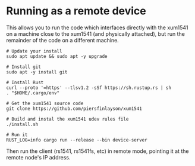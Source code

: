 # Running as a remote device

This allows you to run the code which interfaces directly with the xum1541 on a machine close to the xum1541 (and physically attached), but run the remainder of the code on a different machine.

```
# Update your install
sudo apt update && sudo apt -y upgrade

# Install git
sudo apt -y install git

# Install Rust
curl --proto '=https' --tlsv1.2 -sSf https://sh.rustup.rs | sh
. "$HOME/.cargo/env"

# Get the xum1541 source code
git clone https://github.com/piersfinlayson/xum1541

# Build and instal the xum1541 udev rules file
./install.sh

# Run it
RUST_LOG=info cargo run --release --bin device-server
```

Then run the client (rs1541, rs1541fs, etc) in remote mode, pointing it at the remote node's IP address.